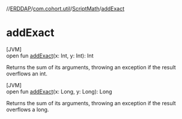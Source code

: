 //[ERDDAP](../../../index.md)/[com.cohort.util](../index.md)/[ScriptMath](index.md)/[addExact](add-exact.md)

# addExact

[JVM]\
open fun [addExact](add-exact.md)(x: Int, y: Int): Int

Returns the sum of its arguments, throwing an exception if the result overflows an int.

[JVM]\
open fun [addExact](add-exact.md)(x: Long, y: Long): Long

Returns the sum of its arguments, throwing an exception if the result overflows a long.